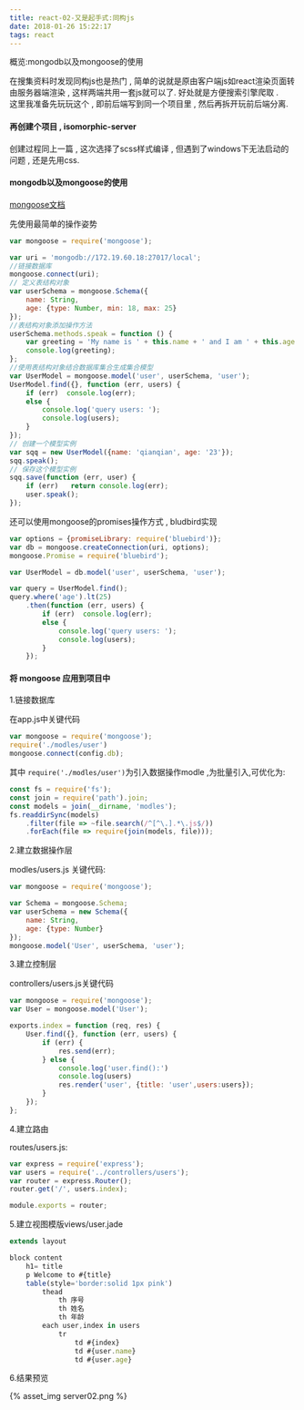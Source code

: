```yaml
---
title: react-02-又是起手式:同构js
date: 2018-01-26 15:22:17
tags: react
---
```


概览:mongodb以及mongoose的使用

<!--more-->

在搜集资料时发现同构js也是热门 , 简单的说就是原由客户端js如react渲染页面转由服务器端渲染 , 这样两端共用一套js就可以了. 好处就是方便搜索引擎爬取 .   
这里我准备先玩玩这个 , 即前后端写到同一个项目里 , 然后再拆开玩前后端分离.

#### 再创建个项目 , isomorphic-server

创建过程同上一篇 , 这次选择了scss样式编译 , 但遇到了windows下无法启动的问题 , 还是先用css.

#### mongodb以及mongoose的使用

[mongoose文档](http://www.nodeclass.com/api/mongoose.html)

先使用最简单的操作姿势

```javascript
var mongoose = require('mongoose');

var uri = 'mongodb://172.19.60.18:27017/local';
//链接数据库
mongoose.connect(uri);
// 定义表结构对象
var userSchema = mongoose.Schema({
    name: String,
    age: {type: Number, min: 18, max: 25}
});
//表结构对象添加操作方法
userSchema.methods.speak = function () {
    var greeting = 'My name is ' + this.name + ' and I am ' + this.age + ' years old';
    console.log(greeting);
};
//使用表结构对象结合数据库集合生成集合模型
var UserModel = mongoose.model('user', userSchema, 'user');
UserModel.find({}, function (err, users) {
    if (err)  console.log(err);
    else {
        console.log('query users: ');
        console.log(users);
    }
});
// 创建一个模型实例
var sqq = new UserModel({name: 'qianqian', age: '23'});
sqq.speak();
// 保存这个模型实例
sqq.save(function (err, user) {
    if (err)   return console.log(err);
    user.speak();
});
```   

还可以使用mongoose的promises操作方式 , bludbird实现

```javascript
var options = {promiseLibrary: require('bluebird')};
var db = mongoose.createConnection(uri, options);
mongoose.Promise = require('bluebird');

var UserModel = db.model('user', userSchema, 'user');

var query = UserModel.find();
query.where('age').lt(25)
    .then(function (err, users) {
        if (err)  console.log(err);
        else {
            console.log('query users: ');
            console.log(users);
        }
    });

```

#### 将 mongoose 应用到项目中

1.链接数据库

在app.js中关键代码

```javascript
var mongoose = require('mongoose');
require('./modles/user')
mongoose.connect(config.db);
```

其中 `require('./modles/user')`为引入数据操作modle ,为批量引入,可优化为:

```javascript
const fs = require('fs');
const join = require('path').join;
const models = join(__dirname, 'modles');
fs.readdirSync(models)
    .filter(file => ~file.search(/^[^\.].*\.js$/))
    .forEach(file => require(join(models, file)));
```

2.建立数据操作层

modles/users.js 关键代码:

```javascript
var mongoose = require('mongoose');

var Schema = mongoose.Schema;
var userSchema = new Schema({
    name: String,
    age: {type: Number}
});
mongoose.model('User', userSchema, 'user');
```

3.建立控制层   

controllers/users.js关键代码   

```javascript
var mongoose = require('mongoose');
var User = mongoose.model('User');

exports.index = function (req, res) {
    User.find({}, function (err, users) {
        if (err) {
            res.send(err);
        } else {
            console.log('user.find():')
            console.log(users)
            res.render('user', {title: 'user',users:users});
        }
    });
};
```

4.建立路由   

routes/users.js:

```javascript
var express = require('express');
var users = require('../controllers/users');
var router = express.Router();
router.get('/', users.index);

module.exports = router;
```

5.建立视图模版views/user.jade   

```javascript
extends layout

block content
    h1= title
    p Welcome to #{title}
    table(style='border:solid 1px pink')
        thead
            th 序号
            th 姓名
            th 年龄
        each user,index in users
            tr
                td #{index}
                td #{user.name}
                td #{user.age}

```

6.结果预览   

{% asset_img server02.png %}